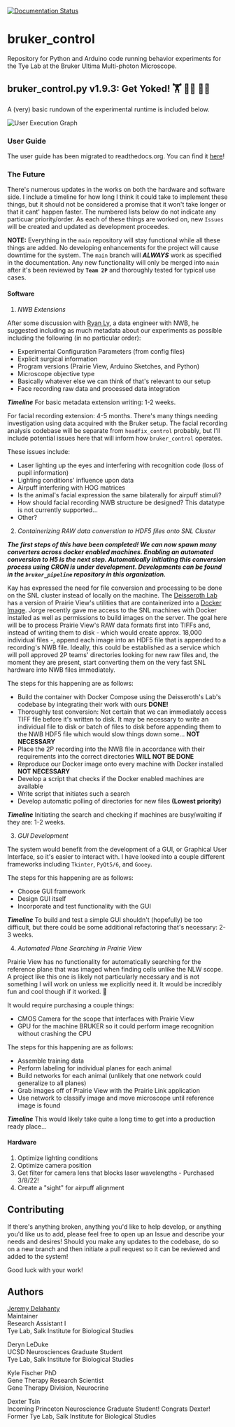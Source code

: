 [![Documentation Status](https://readthedocs.org/projects/bruker-control/badge/?version=latest)](https://bruker-control.readthedocs.io/en/latest/?badge=latest)

# bruker_control

Repository for Python and Arduino code running behavior experiments for the Tye Lab at the Bruker Ultima Multi-photon Microscope.

## bruker_control.py v1.9.3: Get Yoked! 🏋️ 🏋️‍♂️ 🏋️‍♀️
A (very) basic rundown of the experimental runtime is included below.

![User Execution Graph](https://github.com/Tyelab/headfix_control/blob/main/docs/images/bruker_user_execution_graph.svg)

### User Guide

The user guide has been migrated to readthedocs.org. You can find it [here](https://bruker-control.readthedocs.io/en/latest/?badge=latest)!

### The Future
There's numerous updates in the works on both the hardware and software side. I include a timeline for how long I think it could take
to implement these things, but it should not be considered a promise that it won't take longer or that it cant' happen faster. The numbered
lists below do not indicate any particuar priority/order. As each of these things are worked on, new `Issues` will be created and updated
as development proceedes.

**NOTE:** Everything in the `main` repository will stay functional while all these things are added. No developing enhancements for the project
will cause downtime for the system. The `main` branch will _**ALWAYS**_ work as specified in the documentation. Any new functionality will only
be merged into `main` after it's been reviewed by **`Team 2P`** and thoroughly tested for typical use cases.

#### Software
1. _NWB Extensions_

After some discussion with [Ryan Ly](https://github.com/rly), a data engineer with NWB, he suggested including as much metadata about our experiments
as possible including the following (in no particular order):
- Experimental Configuration Parameters (from config files)
- Explicit surgical information
- Program versions (Prairie View, Arduino Sketches, and Python)
- Microscope objective type
- Basically whatever else we can think of that's relevant to our setup
- Face recording raw data and processed data integration

_**Timeline**_
For basic metadata extension writing: 1-2 weeks.

For facial recording extension: 4-5 months. There's many things needing investigation using data acquired with the
Bruker setup. The facial recording analysis codebase will be separate from `headfix_control` probably, but I'll include
potential issues here that will inform how `bruker_control` operates.

These issues include:
- Laser lighting up the eyes and interfering with recognition code (loss of pupil information)
- Lighting conditions' influence upon data
- Airpuff interfering with HOG matrices
- Is the animal's facial expression the same bilaterally for airpuff stimuli?
- How should facial recording NWB structure be designed? This datatype is not currently supported...
- Other?

2. _Containerizing RAW data converstion to HDF5 files onto SNL Cluster_

**_The first steps of this have been completed! We can now spawn many converters across docker enabled machines. Enabling an automated conversion to H5
is the next step. Automatically initiating this conversion process using CRON is under development. Developments can be found in the `bruker_pipeline`
repository in this organization._**

Kay has expressed the need for file conversion and processing to be done on the SNL cluster instead of locally on the machine.
The [Deisseroth Lab](https://github.com/deisseroth-lab/two-photon) has a version of Prairie View's utilities that are containerized into
a [Docker Image](https://www.docker.com/). Jorge recently gave me access to the SNL machines with Docker installed as well as permissions to
build images on the server. The goal here will be to process Prairie View's RAW data formats first into TIFFs and, instead of writing them to disk - 
which would create approx. 18,000 individual files -, append each image into an HDF5 file that is appended to a recording's NWB file. Ideally,
this could be established as a service which will poll approved 2P teams' directories looking for new raw files and, the moment they are present,
start converting them on the very fast SNL hardware into NWB files immediately.

The steps for this happening are as follows:
- Build the container with Docker Compose using the Deisseroth's Lab's codebase by integrating their work with ours **DONE!**
- Thoroughly test conversion: Not certain that we can immediately access TIFF file before it's written to disk. It may be necessary to write an
individual file to disk or batch of files to disk before appending them to the NWB HDF5 file which would slow things down some... **NOT NECESSARY**
- Place the 2P recording into the NWB file in accordance with their requirements into the correct directories **WILL NOT BE DONE**
- Reproduce our Docker image onto every machine with Docker installed **NOT NECESSARY**
- Develop a script that checks if the Docker enabled machines are available
- Write script that initiates such a search
- Develop automatic polling of directories for new files **(Lowest priority)**

_**Timeline**_
Initiating the search and checking if machines are busy/waiting if they are: 1-2 weeks.

3. _GUI Development_

The system would benefit from the development of a GUI, or Graphical User Interface, so it's easier to interact with. I have looked into a couple
different frameworks including `Tkinter`, `PyQt5/6`, and `Gooey`.

The steps for this happening are as follows:
- Choose GUI framework
- Design GUI itself
- Incorporate and test functionality with the GUI

_**Timeline**_
To build and test a simple GUI shouldn't (hopefully) be too difficult, but there could be some additional refactoring that's necessary: 2-3 weeks.

4. _Automated Plane Searching in Prairie View_

Prairie View has no functionality for automatically searching for the reference plane that was imaged when finding cells unlike the NLW scope.
A project like this one is likely not particularly necessary and is not something I will work on unless we explicitly need it. It would be
incredibly fun and cool though if it worked. 👀

It would require purchasing a couple things:
- CMOS Camera for the scope that interfaces with Prairie View
- GPU for the machine BRUKER so it could perform image recognition without crashing the CPU

The steps for this happening are as follows:
- Assemble training data
- Perform labeling for individual planes for each animal
- Build networks for each animal (unlikely that one network could generalize to all planes)
- Grab images off of Prairie View with the Prairie Link application
- Use network to classify image and move microscope until reference image is found

_**Timeline**_
This would likely take quite a long time to get into a production ready place...

#### Hardware
1. Optimize lighting conditions
2. Optimize camera position
3. Get filter for camera lens that blocks laser wavelengths - Purchased 3/8/22!
4. Create a "sight" for airpuff alignment

## Contributing
If there's anything broken, anything you'd like to help develop, or anything you'd like us to add, please feel free to open up an Issue and describe your needs and desires! Should you make any updates to the codebase, do so on a new branch and then initiate a pull request so it can be reviewed and added to the system!

Good luck with your work!

## Authors

[Jeremy Delahanty](https://github.com/jmdelahanty)\
Maintainer\
Research Assistant I\
Tye Lab, Salk Institute for Biological Studies

Deryn LeDuke\
UCSD Neurosciences Graduate Student\
Tye Lab, Salk Institute for Biological Studies

Kyle Fischer PhD\
Gene Therapy Research Scientist\
Gene Therapy Division, Neurocrine

Dexter Tsin\
Incoming Princeton Neuroscience Graduate Student! Congrats Dexter!\
Former Tye Lab, Salk Institute for Biological Studies
